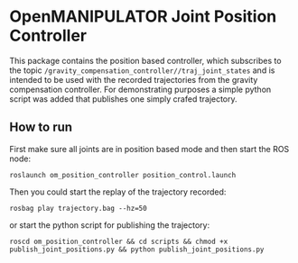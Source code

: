 # OpenMANIPULATOR Joint Position Controller 

This package contains the position based controller, which subscribes to the topic  `/gravity_compensation_controller//traj_joint_states` and is intended to be used with the recorded trajectories from the gravity compensation controller. For demonstrating purposes a simple python script was added that publishes one simply crafed trajectory.

## How to run
First make sure all joints are in position based mode and then start the ROS node:
```
roslaunch om_position_controller position_control.launch 
```

Then you could start the replay of the trajectory recorded:
```
rosbag play trajectory.bag --hz=50
```

or start the python script for publishing the trajectory:
```
roscd om_position_controller && cd scripts && chmod +x publish_joint_positions.py && python publish_joint_positions.py
```
